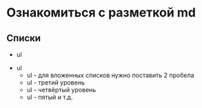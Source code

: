 # Ознакомиться с разметкой md 
## Списки
- ul
+ ul  
  + ul - для вложенных списков нужно поставить 2 пробела
   + ul - третий уровень
    + ul - четвёртый уровень
     + ul - пятый и т.д.
